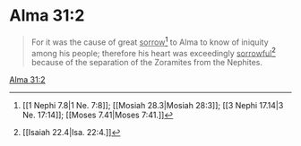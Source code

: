 # Alma 31:2

> For it was the cause of great <u>sorrow</u>[^a] to Alma to know of iniquity among his people; therefore his heart was exceedingly <u>sorrowful</u>[^b] because of the separation of the Zoramites from the Nephites.

[Alma 31:2](https://www.churchofjesuschrist.org/study/scriptures/bofm/alma/31?lang=eng&id=p2#p2)


[^a]: [[1 Nephi 7.8|1 Ne. 7:8]]; [[Mosiah 28.3|Mosiah 28:3]]; [[3 Nephi 17.14|3 Ne. 17:14]]; [[Moses 7.41|Moses 7:41.]]
[^b]: [[Isaiah 22.4|Isa. 22:4.]]
